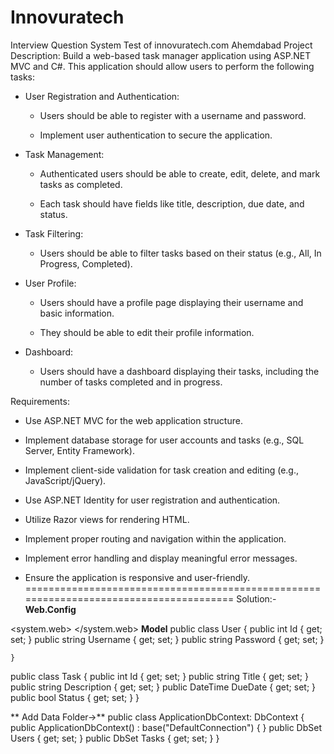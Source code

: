 # Innovuratech
Interview Question System Test of innovuratech.com Ahemdabad
 Project Description:
Build a web-based task manager application using ASP.NET MVC and C#. This application should allow users to perform the following tasks:

* User Registration and Authentication:

    * Users should be able to register with a username and password.

    * Implement user authentication to secure the application.


* Task Management:

    * Authenticated users should be able to create, edit, delete, and mark tasks as completed.

    * Each task should have fields like title, description, due date, and status.

* Task Filtering:

    * Users should be able to filter tasks based on their status (e.g., All, In Progress, Completed).


* User Profile:

    * Users should have a profile page displaying their username and basic information.

    * They should be able to edit their profile information.

* Dashboard:

    * Users should have a dashboard displaying their tasks, including the number of tasks completed and in progress.

Requirements:

* Use ASP.NET MVC for the web application structure.

* Implement database storage for user accounts and tasks (e.g., SQL Server, Entity Framework).

* Implement client-side validation for task creation and editing (e.g., JavaScript/jQuery).

* Use ASP.NET Identity for user registration and authentication.

* Utilize Razor views for rendering HTML.

* Implement proper routing and navigation within the application.

* Implement error handling and display meaningful error messages.

* Ensure the application is responsive and user-friendly.
=======================================================================================
 Solution:-
**Web.Config**
<connectionStrings>
		<add name="DefaultConnection" connectionString="Data Source=DESKTOP-JJDFFJA\SQLEXPRESS;Integrated Security=true;Initial Catalog=POC_DB" providerName="System.Data.SqlClient" />
	</connectionStrings>

 <system.web>
    <compilation debug="true" targetFramework="4.7.2" />
    <httpRuntime targetFramework="4.7.2" />
	  <authentication mode="Forms">
		  <forms loginUrl="~/home/Login" timeout="2880" />
	  </authentication>
	  <authorization>
		  <deny users="?" />
	  </authorization>
  </system.web>
**Model**
public class User
    {
        public int Id { get; set; }
        public string Username { get; set; }
        public string Password { get; set; }
        
    }
public class Task
    {
        public int Id { get; set; }
        public string Title { get; set; }
        public string Description { get; set; }
        public DateTime DueDate { get; set; }
        public bool Status { get; set; }
    }
    
** Add Data Folder->** 
  public class ApplicationDbContext: DbContext
    {
        public ApplicationDbContext() : base("DefaultConnection")
        {
        }
        public DbSet<User> Users { get; set; }
        public DbSet<Task> Tasks { get; set; }
    }
    

 
